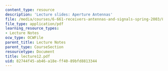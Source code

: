```yaml
---
content_type: resource
description: 'Lecture slides: Aperture Antennas'
file: /media/courses/6-661-receivers-antennas-and-signals-spring-2003/82744f45ab46a18eff4089bfd8813344_lecture12.pdf
file_type: application/pdf
learning_resource_types:
- Lecture Notes
ocw_type: OCWFile
parent_title: Lecture Notes
parent_type: CourseSection
resourcetype: Document
title: lecture12.pdf
uid: 82744f45-ab46-a18e-ff40-89bfd8813344
---
```

